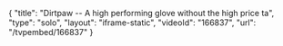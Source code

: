 {
    "title": "Dirtpaw -- A high performing glove without the high price ta",
    "type": "solo",
    "layout": "iframe-static",
    "videoId": "166837",
    "url": "\/tvpembed\/166837"
}